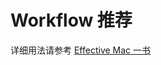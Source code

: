 # Workflow 推荐

详细用法请参考 [Effective Mac 一书](https://bestswifter.gitbook.io/effectivemac/mac-gong-zuo-liu/you-xiu-workflow-tui-jian)
